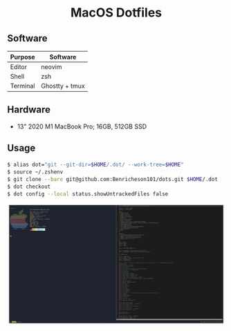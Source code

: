 <h1 align="center">MacOS Dotfiles</h1>

## Software
| **Purpose** | **Software**   |
| ----------- | -------------- |
| Editor      | neovim         |
| Shell       | zsh            |
| Terminal    | Ghostty + tmux |

## Hardware
- 13" 2020 M1 MacBook Pro; 16GB, 512GB SSD

## Usage
```sh
$ alias dot="git --git-dir=$HOME/.dot/ --work-tree=$HOME"
$ source ~/.zshenv
$ git clone --bare git@github.com:Benricheson101/dots.git $HOME/.dot
$ dot checkout
$ dot config --local status.showUntrackedFiles false
```

![img](/.github/demo.png)
